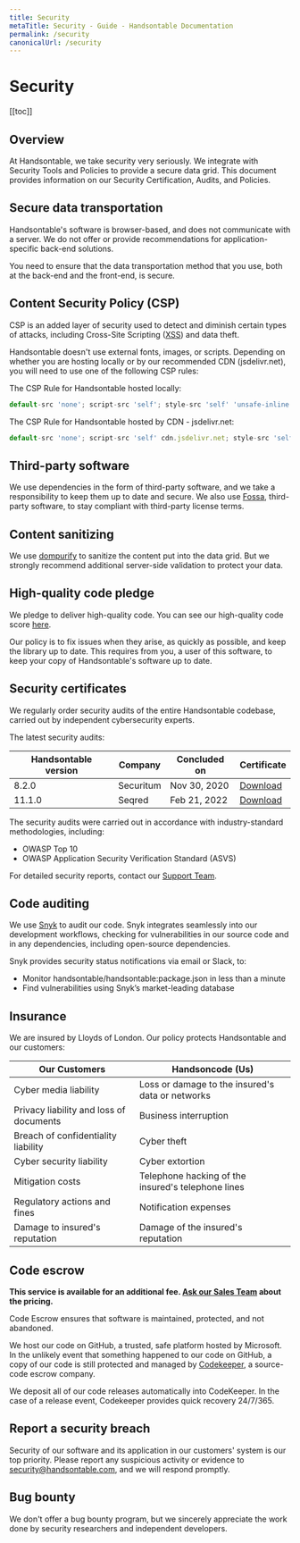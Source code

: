 ```yaml
---
title: Security
metaTitle: Security - Guide - Handsontable Documentation
permalink: /security
canonicalUrl: /security
---
```


# Security

[[toc]]

## Overview

At Handsontable, we take security very seriously. We integrate with Security Tools and Policies to provide a secure data grid. This document provides information on our Security Certification, Audits, and Policies.

## Secure data transportation

Handsontable's software is browser-based, and does not communicate with a server. We do not offer or provide recommendations for application-specific back-end solutions.

You need to ensure that the data transportation method that you use, both at the back-end and the front-end, is secure.

## Content Security Policy (CSP)

CSP is an added layer of security used to detect and diminish certain types of attacks, including Cross-Site Scripting ([XSS](https://developer.mozilla.org/en-US/docs/Glossary/Cross-site_scripting)) and data theft.

Handsontable doesn't use external fonts, images, or scripts. Depending on whether you are hosting locally or by our recommended CDN (jsdelivr.net), you will need to use one of the following CSP rules:

The CSP Rule for Handsontable hosted locally:
```js
default-src 'none'; script-src 'self'; style-src 'self' 'unsafe-inline'
```

The CSP Rule for Handsontable hosted by CDN  - jsdelivr.net:
```js
default-src 'none'; script-src 'self' cdn.jsdelivr.net; style-src 'self' 'unsafe-inline' cdn.jsdelivr.net
```

## Third-party software

We use dependencies in the form of third-party software, and we take a responsibility to keep them up to date and secure. We also use [Fossa](https://fossa.com), third-party software, to stay compliant with third-party license terms.

## Content sanitizing

We use [dompurify](https://www.npmjs.com/package/dompurify) to sanitize the content put into the data grid. But we strongly recommend additional server-side validation to protect your data.

## High-quality code pledge

We pledge to deliver high-quality code. You can see our high-quality code score [here](https://lgtm.com/projects/g/handsontable/handsontable/context:javascript).

Our policy is to fix issues when they arise, as quickly as possible, and keep the library up to date. This requires from you, a user of this software, to keep your copy of Handsontable's software up to date.

## Security certificates

We regularly order security audits of the entire Handsontable codebase, carried out by independent cybersecurity experts.

The latest security audits:

| Handsontable version | Company   | Concluded on | Certificate                                 |
| -------------------- | --------- | ------------ | ------------------------------------------- |
| 8.2.0                | Securitum | Nov 30, 2020 | [Download](/docs/securitum-certificate.pdf) |
| 11.1.0               | Seqred    | Feb 21, 2022 | [Download](/docs/seqred-certificate.pdf)    |

The security audits were carried out in accordance with industry-standard methodologies, including:
- OWASP Top 10
- OWASP Application Security Verification Standard (ASVS)

For detailed security reports, contact our [Support Team](https://handsontable.com/contact).

## Code auditing

We use [Snyk](https://snyk.io/test/github/handsontable/handsontable?targetFile=package.json) to audit our code. Snyk integrates seamlessly into our development workflows, checking for vulnerabilities in our source code and in any dependencies, including open-source dependencies.

Snyk provides security status notifications via email or Slack, to:
 -  Monitor handsontable/handsontable:package.json in less than a minute
 -  Find vulnerabilities using Snyk’s market-leading database

## Insurance

We are insured by Lloyds of London. Our policy protects Handsontable and our customers:

| Our Customers                           | Handsoncode (Us)                                   |
| --------------------------------------- | -------------------------------------------------- |
| Cyber media liability                   | Loss or damage to the insured's data or networks   |
| Privacy liability and loss of documents | Business interruption                               |
| Breach of confidentiality liability     | Cyber theft                                        |
| Cyber security liability                | Cyber extortion                                    |
| Mitigation costs                        | Telephone hacking of the insured's telephone lines |
| Regulatory actions and fines            | Notification expenses                              |
| Damage to insured's reputation          | Damage of the insured's reputation                 |

## Code escrow

**This service is available for an additional fee. [Ask our Sales Team](https://handsontable.com/contact?category=request_for_quotation) about the pricing.**

Code Escrow ensures that software is maintained, protected, and not abandoned.

We host our code on GitHub, a trusted, safe platform hosted by Microsoft. In the unlikely event that something happened to our code on GitHub, a copy of our code is still protected and managed by [Codekeeper](https://codekeeper.co/), a source-code escrow company.

We deposit all of our code releases automatically into CodeKeeper. In the case of a release event, Codekeeper provides quick recovery 24/7/365.

## Report a security breach

Security of our software and its application in our customers' system is our top priority. Please report any suspicious activity or evidence to [security@handsontable.com](mailto:security@handsontable.com), and we will respond promptly.

## Bug bounty

We don't offer a bug bounty program, but we sincerely appreciate the work done by security researchers and independent developers.
